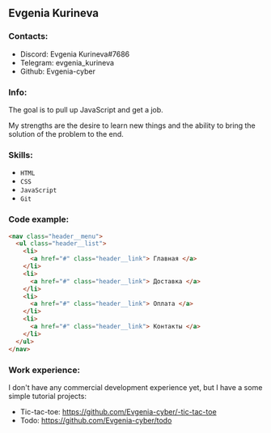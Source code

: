 ## Evgenia Kurineva

### Contacts:

- Discord: Evgenia Kurineva#7686
- Telegram: evgenia_kurineva
- Github: Evgenia-cyber

### Info:

The goal is to pull up JavaScript and get a job.

My strengths are the desire to learn new things and the ability to bring the solution of the problem to the end.

### Skills:

- `HTML`
- `CSS`
- `JavaScript`
- `Git`

### Code example:

```html
<nav class="header__menu">
  <ul class="header__list">
    <li>
      <a href="#" class="header__link"> Главная </a>
    </li>
    <li>
      <a href="#" class="header__link"> Доставка </a>
    </li>
    <li>
      <a href="#" class="header__link"> Оплата </a>
    </li>
    <li>
      <a href="#" class="header__link"> Контакты </a>
    </li>
  </ul>
</nav>
```

### Work experience:

I don't have any commercial development experience yet, but I have a some simple tutorial projects:

- Tic-tac-toe: https://github.com/Evgenia-cyber/-tic-tac-toe
- Todo: https://github.com/Evgenia-cyber/todo
